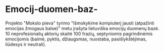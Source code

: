 # Emocij-duomen-baz-
Projekto "Mokslo pieva" tyrimo "Išmokykime kompiuterį jausti (atpažinti emocijas žmogaus balse)" metu įrašyta lietuviška emocijų duomenų bazė. 10 neprofesionalių aktorių skaitė 100 frazių, septyniomis pagrindinėmis emocijomis (baimė, pyktis, džiaugsmas, nuostaba, pasišlykštėjimas, liūdesys ir neutrali).
